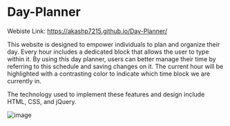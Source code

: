 # Day-Planner

Webiste Link: https://akashp7215.github.io/Day-Planner/

This website is designed to empower individuals to plan and organize their day. Every hour includes a dedicated block that allows the user to type within it. By using this day planner, users can better manage their time by referring to this schedule and saving changes on it. The current hour will be highlighted with a contrasting color to indicate which time block we are currently in. 

The technology used to implement these features and design include HTML, CSS, and jQuery.

![image](https://user-images.githubusercontent.com/64104422/96387342-4add6f00-116f-11eb-9d61-1921553500a6.png)
